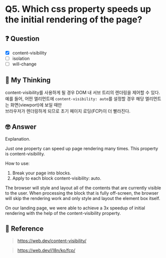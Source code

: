 # Q5. Which css property speeds up the initial rendering of the page?

## ❓ Question

- [x] content-visibility
- [ ] isolation
- [ ] will-change

## 🤔 My Thinking

content-visibility를 사용하게 될 경우 DOM 내 서브 트리의 렌더링을 제어할 수 있다. <br />
예를 들어, 어떤 엘리먼트에 `content-visibility: auto`를 설정할 경우 해당 엘리먼트는 화면(viewport)에 보일 때만 <br /> 브라우저가 렌더링하게 되므로
초기 페이지 로딩(FCP)이 더 빨라진다.

## 🤓 Answer

Explanation.

Just one property can speed up page rendering many times.
This property is content-visibility.

How to use:

1. Break your page into blocks.
2. Apply to each block content-visibility: auto.

The browser will style and layout all of the contents that are currently visible to the user. When processing the block that is fully off-screen, the browser will skip the rendering work and only style and layout the element box itself.

On our landing page, we were able to achieve a 3x speedup of initial rendering with the help of the content-visibility property.

## 📄 Reference

> https://web.dev/content-visibility/

> https://web.dev/i18n/ko/fcp/
